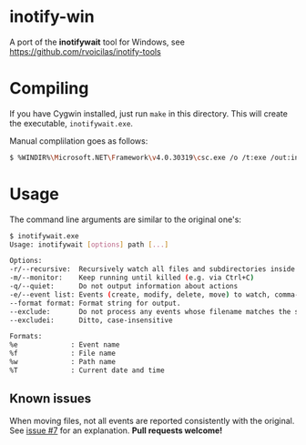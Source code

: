 inotify-win
===========
A port of the **inotifywait** tool for Windows, see https://github.com/rvoicilas/inotify-tools

Compiling
=========
If you have Cygwin installed, just run `make` in this directory. This will create the executable, `inotifywait.exe`.

Manual complilation goes as follows:

```sh
$ %WINDIR%\Microsoft.NET\Framework\v4.0.30319\csc.exe /o /t:exe /out:inotifywait.exe src\*.cs
```

Usage
=====
The command line arguments are similar to the original one's:

```sh
$ inotifywait.exe
Usage: inotifywait [options] path [...]

Options:
-r/--recursive:  Recursively watch all files and subdirectories inside path
-m/--monitor:    Keep running until killed (e.g. via Ctrl+C)
-q/--quiet:      Do not output information about actions
-e/--event list: Events (create, modify, delete, move) to watch, comma-separated. Default: all
--format format: Format string for output.
--exclude:       Do not process any events whose filename matches the specified regex
--excludei:      Ditto, case-insensitive

Formats:
%e             : Event name
%f             : File name
%w             : Path name
%T             : Current date and time
```

Known issues
------------
When moving files, not all events are reported consistently with the original. See [issue #7](https://github.com/thekid/inotify-win/issues/7) for an explanation. **Pull requests welcome!**

